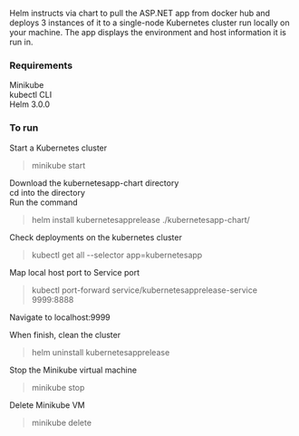 Helm instructs via chart to pull the ASP.NET app from docker hub and deploys 3 instances of it to a single-node Kubernetes cluster run locally on your machine. The app displays the environment and host information it is run in.

### Requirements
Minikube</br>
kubectl CLI</br>
Helm 3.0.0</br>

### To run
Start a Kubernetes cluster
> minikube start

Download the kubernetesapp-chart directory</br>
cd into the directory</br>
Run the command

> helm install kubernetesapprelease ./kubernetesapp-chart/

Check deployments on the kubernetes cluster
> kubectl get all --selector app=kubernetesapp

Map local host port to Service port
> kubectl port-forward service/kubernetesapprelease-service 9999:8888

Navigate to localhost:9999

When finish, clean the cluster
>helm uninstall kubernetesapprelease

Stop the Minikube virtual machine
>minikube stop

Delete Minikube VM
>minikube delete

